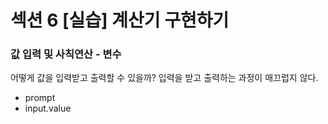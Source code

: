 # 섹션 6 [실습] 계산기 구현하기

### 값 입력 및 사칙연산 - 변수

어떻게 값을 입력받고 출력할 수 있을까? 입력을 받고 출력하는 과정이 매끄럽지 않다.

- prompt
- input.value


